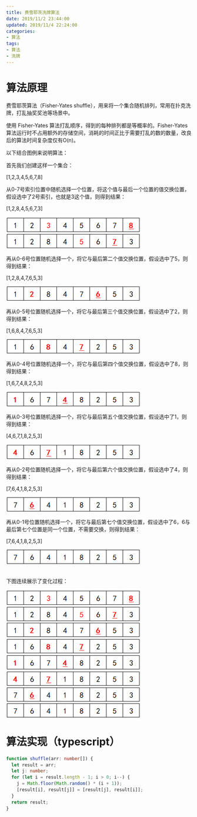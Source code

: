 ```yaml
---
title: 费雪耶茨洗牌算法
date: 2019/11/2 23:44:00
updated: 2019/11/4 22:24:00
categories: 
- 算法
tags: 
- 算法
- 洗牌
---
```


# 算法原理
费雪耶茨算法（Fisher-Yates shuffle），用来将一个集合随机排列，常用在扑克洗牌，打乱抽奖奖池等场景中。

使用 Fisher-Yates 算法打乱顺序，得到的每种排列都是等概率的。Fisher-Yates 算法运行时不占用额外的存储空间，消耗的时间正比于需要打乱的数的数量，改良后的算法时间复杂度仅有O(n)。

<!-- more -->

以下结合图例来说明算法：

首先我们创建这样一个集合：

[1,2,3,4,5,6,7,8]

从0-7号索引位置中随机选择一个位置，将这个值与最后一个位置的值交换位置，假设选中了2号索引，也就是3这个值，则得到结果：

[1,2,8,4,5,6,7,3]

![pic](images/shuffle_01.jpg)
![pic](images/shuffle_02.jpg)

再从0-6号位置随机选择一个，将它与最后第二个值交换位置，假设选中了5，则得到结果：

[1,2,8,4,7,6,5,3]

![pic](images/shuffle_03.jpg)

再从0-5号位置随机选择一个，将它与最后第三个值交换位置，假设选中了2，则得到结果：

[1,6,8,4,7,6,5,3]

![pic](images/shuffle_04.jpg)

再从0-4号位置随机选择一个，将它与最后第四个值交换位置，假设选中了8，则得到结果：

[1,6,7,4,8,2,5,3]

![pic](images/shuffle_05.jpg)

再从0-3号位置随机选择一个，将它与最后第五个值交换位置，假设选中了1，则得到结果：

[4,6,7,1,8,2,5,3]

![pic](images/shuffle_06.jpg)

再从0-2号位置随机选择一个，将它与最后第六个值交换位置，假设选中了4，则得到结果：

[7,6,4,1,8,2,5,3]

![pic](images/shuffle_07.jpg)

再从0-1号位置随机选择一个，将它与最后第七个值交换位置，假设选中了6，6与最后第七个位置是同一个位置，不需要交换，则得到结果：

[7,6,4,1,8,2,5,3]

![pic](images/shuffle_08.jpg)
![pic](images/shuffle_09.jpg)

下图连续展示了变化过程：

![pic](images/shuffle_01.jpg)
![pic](images/shuffle_02.jpg)
![pic](images/shuffle_03.jpg)
![pic](images/shuffle_04.jpg)
![pic](images/shuffle_05.jpg)
![pic](images/shuffle_06.jpg)
![pic](images/shuffle_07.jpg)
![pic](images/shuffle_08.jpg)

# 算法实现（typescript）
```typescript
function shuffle(arr: number[]) {
  let result = arr;
  let j: number;
  for (let i = result.length - 1; i > 0; i--) {
    j = Math.floor(Math.random() * (i + 1));
    [result[i], result[j]] = [result[j], result[i]];
  }
  return result;
}
```
